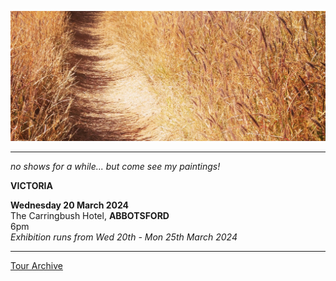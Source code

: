 ![](data/image/news/tourbanner2.jpg)
 
* * * * * 
*no shows for a while... but come see my paintings!*

**VICTORIA**

**Wednesday 20 March 2024**\
The Carringbush Hotel, **ABBOTSFORD**\
6pm\
*Exhibition runs from Wed 20th - Mon 25th March 2024* 

* * * * *

[Tour Archive](tour/archive)
